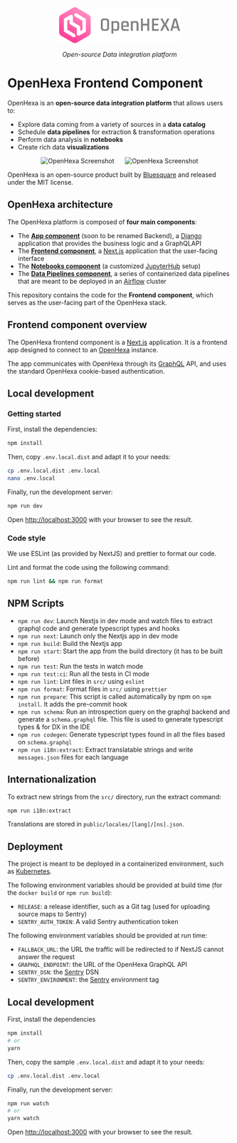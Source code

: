 <div align="center">
   <img alt="OpenHexa Logo" src="https://raw.githubusercontent.com/BLSQ/openhexa-app/main/hexa/static/img/logo/logo_with_text_grey.svg" height="80">
</div>
<p align="center">
    <em>Open-source Data integration platform</em>
</p>
<!--<p align="center">
   <a href="https://github.com/BLSQ/openhexa-app/actions/workflows/test.yml">
      <img alt="Test Suite" src="https://github.com/BLSQ/openhexa-frontend/actions/workflows/test.yml/badge.svg">
   </a>
</p>-->

# OpenHexa Frontend Component

OpenHexa is an **open-source data integration platform** that allows users to:

- Explore data coming from a variety of sources in a **data catalog**
- Schedule **data pipelines** for extraction & transformation operations
- Perform data analysis in **notebooks**
- Create rich data **visualizations**

<div align="center">
   <img alt="OpenHexa Screenshot" src="https://test.openhexa.org/img/screenshot_catalog.png" hspace="10" height="150">
   <img alt="OpenHexa Screenshot" src="https://test.openhexa.org/img/screenshot_notebook.png" hspace="10" height="150">
</div>

OpenHexa is an open-source product built by [Bluesquare](https://bluesquarehub.com) and released under the MIT license.

## OpenHexa architecture

The OpenHexa platform is composed of **four main components**:

- The [**App component**](https://github.com/BLSQ/openhexa-app) (soon to be renamed Backend), a
  [Django](https://djangoproject.com) application that provides the business logic and a GraphQLAPI
- The [**Frontend component**](https://github.com/BLSQ/openhexa-frontend), a [Next.js](https://nextjs.org/)
  application that the user-facing interface
- The [**Notebooks component**](https://github.com/BLSQ/openhexa-notebooks) (a customized
  [JupyterHub](https://jupyter.org/hub) setup)
- The [**Data Pipelines component**](https://github.com/BLSQ/openhexa-pipelines), a series of containerized data
  pipelines that are meant to be deployed in an [Airflow](https://airflow.apache.org/) cluster

This repository contains the code for the **Frontend component**, which serves as the user-facing part of the OpenHexa
stack.

## Frontend component overview

The OpenHexa frontend component is a [Next.js](https://nextjs.org/) application. It is a frontend app designed to
connect to an [OpenHexa](https://github.com/BLSQ/openhexa-app) instance.

The app communicates with OpenHexa through its [GraphQL](https://graphql.org/) API, and uses the standard OpenHexa
cookie-based authentication.

## Local development

### Getting started

First, install the dependencies:

```bash
npm install
```

Then, copy `.env.local.dist` and adapt it to your needs:

```bash
cp .env.local.dist .env.local
nano .env.local
```

Finally, run the development server:

```bash
npm run dev
```

Open [http://localhost:3000](http://localhost:3000) with your browser to see the result.

### Code style

We use ESLint (as provided by NextJS) and prettier to format our code.

Lint and format the code using the following command:

```bash
npm run lint && npm run format
```

## NPM Scripts

* `npm run dev`: Launch Nextjs in dev mode and watch files to extract graphql code and generate typescript types and hooks
* `npm run next`: Launch only the Nextjs app in dev mode
* `npm run build`: Build the Nextjs app
* `npm run start`: Start the app from the build directory (it has to be built before) 
* `npm run test`: Run the tests in watch mode
* `npm run test:ci`: Run all the tests in CI mode
* `npm run lint`: Lint files in `src/` using `eslint`
* `npm run format`: Format files in `src/` using `prettier`
* `npm run prepare`: This script is called automatically by npm on `npm install`. It adds the pre-commit hook
* `npm run schema`: Run an introspection query on the graphql backend and generate a `schema.graphql` file. This file is used to generate typescript types & for DX in the IDE
* `npm run codegen`: Generate typescript types found in all the files based on `schema.graphql`
* `npm run i18n:extract`: Extract translatable strings and write `messages.json` files for each language


## Internationalization

To extract new strings from the `src/` directory, run the extract command:

```bash
npm run i18n:extract
```

Translations are stored in `public/locales/[lang]/[ns].json`.


## Deployment

The project is meant to be deployed in a containerized environment, such as [Kubernetes](https://kubernetes.io/).

The following environment variables should be provided at build time (for the `docker build` or `npm run build`):

- `RELEASE`: a release identifier, such as a Git tag (used for uploading source maps to Sentry)
- `SENTRY_AUTH_TOKEN`: A valid Sentry authentication token

The following environment variables should be provided at run time:
- `FALLBACK_URL`: the URL the traffic will be redirected to if NextJS cannot answer the request
- `GRAPHQL_ENDPOINT`: the URL of the OpenHexa GraphQL API
- `SENTRY_DSN`: the [Sentry](https://sentry.io/) DSN
- `SENTRY_ENVIRONMENT`: the [Sentry](https://sentry.io/) environment tag


## Local development

First, install the dependencies

```bash
npm install
# or
yarn
```

Then, copy the sample `.env.local.dist` and adapt it to your needs:

```bash
cp .env.local.dist .env.local
```

Finally, run the development server:

```bash
npm run watch
# or
yarn watch
```

Open [http://localhost:3000](http://localhost:3000) with your browser to see the result.